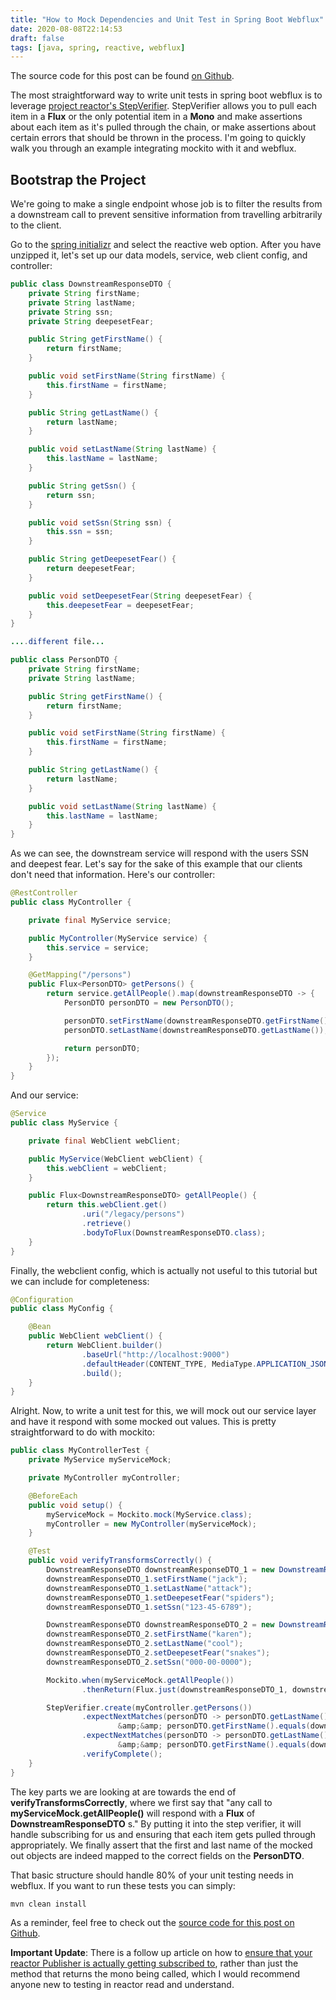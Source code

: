 ```yaml
---
title: "How to Mock Dependencies and Unit Test in Spring Boot Webflux"
date: 2020-08-08T22:14:53
draft: false
tags: [java, spring, reactive, webflux]
---
```


The source code for this post can be found [on Github](https://github.com/nfisher23/reactive-programming-webflux/tree/master/mocking-and-unit-testing).

The most straightforward way to write unit tests in spring boot webflux is to leverage [project reactor's StepVerifier](https://projectreactor.io/docs/test/release/api/reactor/test/StepVerifier.html). StepVerifier allows you to pull each item in a **Flux** or the only potential item in a **Mono** and make assertions about each item as it's pulled through the chain, or make assertions about certain errors that should be thrown in the process. I'm going to quickly walk you through an example integrating mockito with it and webflux.

## Bootstrap the Project

We're going to make a single endpoint whose job is to filter the results from a downstream call to prevent sensitive information from travelling arbitrarily to the client.

Go to the [spring initializr](https://start.spring.io/) and select the reactive web option. After you have unzipped it, let's set up our data models, service, web client config, and controller:

```java
public class DownstreamResponseDTO {
    private String firstName;
    private String lastName;
    private String ssn;
    private String deepesetFear;

    public String getFirstName() {
        return firstName;
    }

    public void setFirstName(String firstName) {
        this.firstName = firstName;
    }

    public String getLastName() {
        return lastName;
    }

    public void setLastName(String lastName) {
        this.lastName = lastName;
    }

    public String getSsn() {
        return ssn;
    }

    public void setSsn(String ssn) {
        this.ssn = ssn;
    }

    public String getDeepesetFear() {
        return deepesetFear;
    }

    public void setDeepesetFear(String deepesetFear) {
        this.deepesetFear = deepesetFear;
    }
}

....different file...

public class PersonDTO {
    private String firstName;
    private String lastName;

    public String getFirstName() {
        return firstName;
    }

    public void setFirstName(String firstName) {
        this.firstName = firstName;
    }

    public String getLastName() {
        return lastName;
    }

    public void setLastName(String lastName) {
        this.lastName = lastName;
    }
}

```

As we can see, the downstream service will respond with the users SSN and deepest fear. Let's say for the sake of this example that our clients don't need that information. Here's our controller:

```java
@RestController
public class MyController {

    private final MyService service;

    public MyController(MyService service) {
        this.service = service;
    }

    @GetMapping("/persons")
    public Flux<PersonDTO> getPersons() {
        return service.getAllPeople().map(downstreamResponseDTO -> {
            PersonDTO personDTO = new PersonDTO();

            personDTO.setFirstName(downstreamResponseDTO.getFirstName());
            personDTO.setLastName(downstreamResponseDTO.getLastName());

            return personDTO;
        });
    }
}

```

And our service:

```java
@Service
public class MyService {

    private final WebClient webClient;

    public MyService(WebClient webClient) {
        this.webClient = webClient;
    }

    public Flux<DownstreamResponseDTO> getAllPeople() {
        return this.webClient.get()
                .uri("/legacy/persons")
                .retrieve()
                .bodyToFlux(DownstreamResponseDTO.class);
    }
}

```

Finally, the webclient config, which is actually not useful to this tutorial but we can include for completeness:

```java
@Configuration
public class MyConfig {

    @Bean
    public WebClient webClient() {
        return WebClient.builder()
                .baseUrl("http://localhost:9000")
                .defaultHeader(CONTENT_TYPE, MediaType.APPLICATION_JSON_VALUE)
                .build();
    }
}

```

Alright. Now, to write a unit test for this, we will mock out our service layer and have it respond with some mocked out values. This is pretty straightforward to do with mockito:

```java
public class MyControllerTest {
    private MyService myServiceMock;

    private MyController myController;

    @BeforeEach
    public void setup() {
        myServiceMock = Mockito.mock(MyService.class);
        myController = new MyController(myServiceMock);
    }

    @Test
    public void verifyTransformsCorrectly() {
        DownstreamResponseDTO downstreamResponseDTO_1 = new DownstreamResponseDTO();
        downstreamResponseDTO_1.setFirstName("jack");
        downstreamResponseDTO_1.setLastName("attack");
        downstreamResponseDTO_1.setDeepesetFear("spiders");
        downstreamResponseDTO_1.setSsn("123-45-6789");

        DownstreamResponseDTO downstreamResponseDTO_2 = new DownstreamResponseDTO();
        downstreamResponseDTO_2.setFirstName("karen");
        downstreamResponseDTO_2.setLastName("cool");
        downstreamResponseDTO_2.setDeepesetFear("snakes");
        downstreamResponseDTO_2.setSsn("000-00-0000");

        Mockito.when(myServiceMock.getAllPeople())
                .thenReturn(Flux.just(downstreamResponseDTO_1, downstreamResponseDTO_2));

        StepVerifier.create(myController.getPersons())
                .expectNextMatches(personDTO -> personDTO.getLastName().equals(downstreamResponseDTO_1.getLastName())
                        &amp;&amp; personDTO.getFirstName().equals(downstreamResponseDTO_1.getFirstName()))
                .expectNextMatches(personDTO -> personDTO.getLastName().equals(downstreamResponseDTO_2.getLastName())
                        &amp;&amp; personDTO.getFirstName().equals(downstreamResponseDTO_2.getFirstName()))
                .verifyComplete();
    }
}

```

The key parts we are looking at are towards the end of **verifyTransformsCorrectly**, where we first say that "any call to **myServiceMock.getAllPeople()** will respond with
a **Flux** of **DownstreamResponseDTO** s." By putting it into the step verifier, it will handle subscribing for us and ensuring that each item gets pulled through appropriately.
We finally assert that the first and last name of the mocked out objects are indeed mapped to the correct fields on the **PersonDTO**.

That basic structure should handle 80% of your unit testing needs in webflux. If you want to run these tests you can simply:

```bash
mvn clean install

```

As a reminder, feel free to check out the [source code for this post on Github](https://github.com/nfisher23/reactive-programming-webflux/tree/master/mocking-and-unit-testing).

**Important Update**: There is a follow up article on how to [ensure that your reactor Publisher is actually getting subscribed to](https://nickolasfisher.com/blog/how-to-unit-test-that-a-reactor-mono-was-actually-subscribed-to), rather than just the method that returns the mono being called, which I would recommend anyone new to testing in reactor read and understand.
